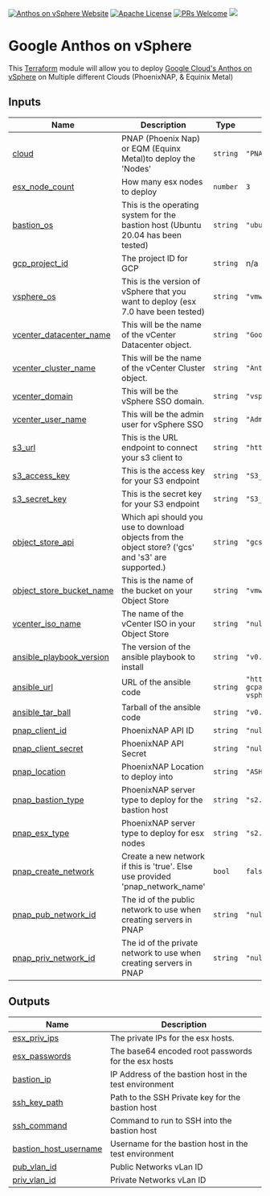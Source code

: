 [![Anthos on vSphere Website](https://img.shields.io/badge/Website-cloud.google.com/anthos-blue)](https://cloud.google.com/anthos) [![Apache License](https://img.shields.io/github/license/GCPartner/terraform-gcpartner-anthos-vsphere)](https://github.com/GCPartner/terraform-gcpartner-anthos-vsphere/blob/main/LICENSE) [![PRs Welcome](https://img.shields.io/badge/PRs-welcome-brightgreen.svg?style=flat-square)](https://github.com/GCPartner/terraform-gcpartner-anthos-vsphere/pulls) ![](https://img.shields.io/badge/Stability-Experimental-red.svg)
# Google Anthos on vSphere
This [Terraform](http://terraform.io) module will allow you to deploy [Google Cloud's Anthos on vSphere](https://cloud.google.com/anthos) on Multiple different Clouds (PhoenixNAP, & Equinix Metal)

<!-- BEGIN_TF_DOCS -->
## Inputs

| Name | Description | Type | Default | Required |
|------|-------------|------|---------|:--------:|
| <a name="input_cloud"></a> [cloud](#input\_cloud) | PNAP (Phoenix Nap) or EQM (Equinx Metal)to deploy the 'Nodes' | `string` | `"PNAP"` | no |
| <a name="input_esx_node_count"></a> [esx\_node\_count](#input\_esx\_node\_count) | How many esx nodes to deploy | `number` | `3` | no |
| <a name="input_bastion_os"></a> [bastion\_os](#input\_bastion\_os) | This is the operating system for the bastion host (Ubuntu 20.04 has been tested) | `string` | `"ubuntu_20_04"` | no |
| <a name="input_gcp_project_id"></a> [gcp\_project\_id](#input\_gcp\_project\_id) | The project ID for GCP | `string` | n/a | yes |
| <a name="input_vsphere_os"></a> [vsphere\_os](#input\_vsphere\_os) | This is the version of vSphere that you want to deploy (esx 7.0 have been tested) | `string` | `"vmware_esx_7"` | no |
| <a name="input_vcenter_datacenter_name"></a> [vcenter\_datacenter\_name](#input\_vcenter\_datacenter\_name) | This will be the name of the vCenter Datacenter object. | `string` | `"Google"` | no |
| <a name="input_vcenter_cluster_name"></a> [vcenter\_cluster\_name](#input\_vcenter\_cluster\_name) | This will be the name of the vCenter Cluster object. | `string` | `"Anthos"` | no |
| <a name="input_vcenter_domain"></a> [vcenter\_domain](#input\_vcenter\_domain) | This will be the vSphere SSO domain. | `string` | `"vsphere.local"` | no |
| <a name="input_vcenter_user_name"></a> [vcenter\_user\_name](#input\_vcenter\_user\_name) | This will be the admin user for vSphere SSO | `string` | `"Administrator"` | no |
| <a name="input_s3_url"></a> [s3\_url](#input\_s3\_url) | This is the URL endpoint to connect your s3 client to | `string` | `"https://s3.example.com"` | no |
| <a name="input_s3_access_key"></a> [s3\_access\_key](#input\_s3\_access\_key) | This is the access key for your S3 endpoint | `string` | `"S3_ACCESS_KEY"` | no |
| <a name="input_s3_secret_key"></a> [s3\_secret\_key](#input\_s3\_secret\_key) | This is the secret key for your S3 endpoint | `string` | `"S3_SECRET_KEY"` | no |
| <a name="input_object_store_api"></a> [object\_store\_api](#input\_object\_store\_api) | Which api should you use to download objects from the object store? ('gcs' and 's3' are supported.) | `string` | `"gcs"` | no |
| <a name="input_object_store_bucket_name"></a> [object\_store\_bucket\_name](#input\_object\_store\_bucket\_name) | This is the name of the bucket on your Object Store | `string` | `"vmware"` | no |
| <a name="input_vcenter_iso_name"></a> [vcenter\_iso\_name](#input\_vcenter\_iso\_name) | The name of the vCenter ISO in your Object Store | `string` | `"null"` | no |
| <a name="input_ansible_playbook_version"></a> [ansible\_playbook\_version](#input\_ansible\_playbook\_version) | The version of the ansible playbook to install | `string` | `"v0.0.1"` | no |
| <a name="input_ansible_url"></a> [ansible\_url](#input\_ansible\_url) | URL of the ansible code | `string` | `"https://github.com/GCPartner/ansible-gcpartner-anthos-vsphere/archive/refs/tags/v0.0.1.tar.gz"` | no |
| <a name="input_ansible_tar_ball"></a> [ansible\_tar\_ball](#input\_ansible\_tar\_ball) | Tarball of the ansible code | `string` | `"v0.0.1.tar.gz"` | no |
| <a name="input_pnap_client_id"></a> [pnap\_client\_id](#input\_pnap\_client\_id) | PhoenixNAP API ID | `string` | `"null"` | no |
| <a name="input_pnap_client_secret"></a> [pnap\_client\_secret](#input\_pnap\_client\_secret) | PhoenixNAP API Secret | `string` | `"null"` | no |
| <a name="input_pnap_location"></a> [pnap\_location](#input\_pnap\_location) | PhoenixNAP Location to deploy into | `string` | `"ASH"` | no |
| <a name="input_pnap_bastion_type"></a> [pnap\_bastion\_type](#input\_pnap\_bastion\_type) | PhoenixNAP server type to deploy for the bastion host | `string` | `"s2.c1.medium"` | no |
| <a name="input_pnap_esx_type"></a> [pnap\_esx\_type](#input\_pnap\_esx\_type) | PhoenixNAP server type to deploy for esx nodes | `string` | `"s2.c1.medium"` | no |
| <a name="input_pnap_create_network"></a> [pnap\_create\_network](#input\_pnap\_create\_network) | Create a new network if this is 'true'. Else use provided 'pnap\_network\_name' | `bool` | `false` | no |
| <a name="input_pnap_pub_network_id"></a> [pnap\_pub\_network\_id](#input\_pnap\_pub\_network\_id) | The id of the public network to use when creating servers in PNAP | `string` | `"null"` | no |
| <a name="input_pnap_priv_network_id"></a> [pnap\_priv\_network\_id](#input\_pnap\_priv\_network\_id) | The id of the private network to use when creating servers in PNAP | `string` | `"null"` | no |

## Outputs

| Name | Description |
|------|-------------|
| <a name="output_esx_priv_ips"></a> [esx\_priv\_ips](#output\_esx\_priv\_ips) | The private IPs for the esx hosts. |
| <a name="output_esx_passwords"></a> [esx\_passwords](#output\_esx\_passwords) | The base64 encoded root passwords for the esx hosts |
| <a name="output_bastion_ip"></a> [bastion\_ip](#output\_bastion\_ip) | IP Address of the bastion host in the test environment |
| <a name="output_ssh_key_path"></a> [ssh\_key\_path](#output\_ssh\_key\_path) | Path to the SSH Private key for the bastion host |
| <a name="output_ssh_command"></a> [ssh\_command](#output\_ssh\_command) | Command to run to SSH into the bastion host |
| <a name="output_bastion_host_username"></a> [bastion\_host\_username](#output\_bastion\_host\_username) | Username for the bastion host in the test environment |
| <a name="output_pub_vlan_id"></a> [pub\_vlan\_id](#output\_pub\_vlan\_id) | Public Networks vLan ID |
| <a name="output_priv_vlan_id"></a> [priv\_vlan\_id](#output\_priv\_vlan\_id) | Private Networks vLan ID |
<!-- END_TF_DOCS -->